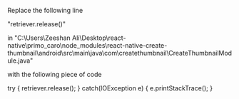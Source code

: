 Replace the following line 

"retriever.release()"

in "C:\Users\Zeeshan Ali\Desktop\react-native\primo_caro\node_modules\react-native-create-thumbnail\android\src\main\java\com\createthumbnail\CreateThumbnailModule.java"

with the following piece of code

try {
    retriever.release();
} catch(IOException e) {
    e.printStackTrace();
}